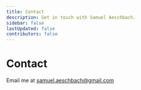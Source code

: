 ```yaml
---
title: Contact
description: Get in touch with Samuel Aeschbach.
sidebar: false
lastUpdated: false
contributors: false
---
```


# Contact

Email me at [samuel.aeschbach@gmail.com](mailto:samuel.aeschbach@gmail.com)